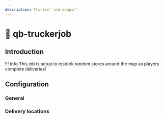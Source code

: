 ```yaml
---
description: Truckin' and dumpin'
---
```


# 🚛 qb-truckerjob

## Introduction



!!! info
    This job is setup to restock random stores around the map as players complete deliveries!


## Configuration

### General


### Delivery locations
